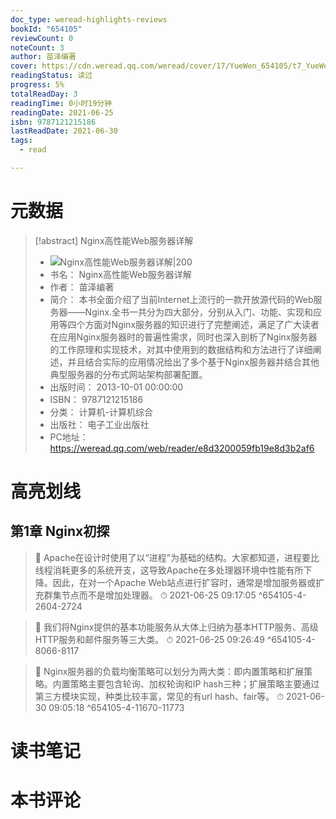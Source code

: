 ```yaml
---
doc_type: weread-highlights-reviews
bookId: "654105"
reviewCount: 0
noteCount: 3
author: 苗泽编著
cover: https://cdn.weread.qq.com/weread/cover/17/YueWen_654105/t7_YueWen_654105.jpg
readingStatus: 读过
progress: 5%
totalReadDay: 3
readingTime: 0小时19分钟
readingDate: 2021-06-25
isbn: 9787121215186
lastReadDate: 2021-06-30
tags:
  - read

---
```

# 元数据
> [!abstract] Nginx高性能Web服务器详解
> - ![ Nginx高性能Web服务器详解|200](https://cdn.weread.qq.com/weread/cover/17/YueWen_654105/t7_YueWen_654105.jpg)
> - 书名： Nginx高性能Web服务器详解
> - 作者： 苗泽编著
> - 简介： 本书全面介绍了当前Internet上流行的一款开放源代码的Web服务器——Nginx.全书一共分为四大部分，分别从入门、功能、实现和应用等四个方面对Nginx服务器的知识进行了完整阐述，满足了广大读者在应用Nginx服务器时的普遍性需求，同时也深入剖析了Nginx服务器的工作原理和实现技术，对其中使用到的数据结构和方法进行了详细阐述，并且结合实际的应用情况给出了多个基于Nginx服务器并结合其他典型服务器的分布式网站架构部署配置。
> - 出版时间： 2013-10-01 00:00:00
> - ISBN： 9787121215186
> - 分类： 计算机-计算机综合
> - 出版社： 电子工业出版社
> - PC地址：https://weread.qq.com/web/reader/e8d3200059fb19e8d3b2af6

# 高亮划线

## 第1章 Nginx初探

> 📌 Apache在设计时使用了以“进程”为基础的结构。大家都知道，进程要比线程消耗更多的系统开支，这导致Apache在多处理器环境中性能有所下降。因此，在对一个Apache Web站点进行扩容时，通常是增加服务器或扩充群集节点而不是增加处理器。 
> ⏱ 2021-06-25 09:17:05 ^654105-4-2604-2724

> 📌 我们将Nginx提供的基本功能服务从大体上归纳为基本HTTP服务、高级HTTP服务和邮件服务等三大类。 
> ⏱ 2021-06-25 09:26:49 ^654105-4-8066-8117

> 📌 Nginx服务器的负载均衡策略可以划分为两大类：即内置策略和扩展策略。内置策略主要包含轮询、加权轮询和IP hash三种；扩展策略主要通过第三方模块实现，种类比较丰富，常见的有url hash、fair等。 
> ⏱ 2021-06-30 09:05:18 ^654105-4-11670-11773

# 读书笔记

# 本书评论

